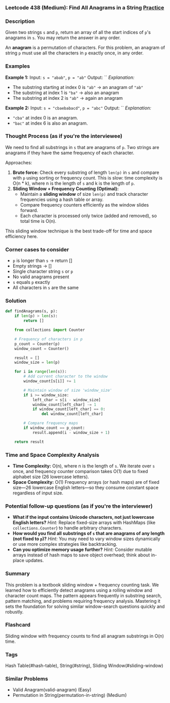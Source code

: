 ### Leetcode 438 (Medium): Find All Anagrams in a String [Practice](https://leetcode.com/problems/find-all-anagrams-in-a-string)

### Description

Given two strings `s` and `p`, return an array of all the start indices of `p`'s anagrams in `s`. You may return the answer in any order.

An **anagram** is a permutation of characters. For this problem, an anagram of string `p` must use all the characters in `p` exactly once, in any order.

### Examples

**Example 1:**
Input: `s = "abab"`, `p = "ab"`
Output: ``
*Explanation:*

- The substring starting at index 0 is `"ab"` → an anagram of `"ab"`
- The substring at index 1 is `"ba"` → also an anagram
- The substring at index 2 is `"ab"` → again an anagram

**Example 2:**
Input: `s = "cbaebabacd"`, `p = "abc"`
Output: ``
*Explanation:*

- `"cba"` at index 0 is an anagram.
- `"bac"` at index 6 is also an anagram.


### Thought Process (as if you're the interviewee)

We need to find all substrings in `s` that are anagrams of `p`. Two strings are anagrams if they have the same frequency of each character.

Approaches:

1. **Brute force:** Check every substring of length `len(p)` in `s` and compare with `p` using sorting or frequency count. This is slow: time complexity is O(n * k), where n is the length of `s` and k is the length of `p`.
2. **Sliding Window + Frequency Counting (Optimal):**
    - Maintain a **sliding window** of size `len(p)` and track character frequencies using a hash table or array.
    - Compare frequency counters efficiently as the window slides forward.
    - Each character is processed only twice (added and removed), so total time is O(n).

This sliding window technique is the best trade-off for time and space efficiency here.

### Corner cases to consider

- `p` is longer than `s` → return []
- Empty strings → []
- Single character string `s` or `p`
- No valid anagrams present
- `s` equals `p` exactly
- All characters in `s` are the same


### Solution

```python
def findAnagrams(s, p):
    if len(p) > len(s):
        return []

    from collections import Counter

    # Frequency of characters in p
    p_count = Counter(p)
    window_count = Counter()

    result = []
    window_size = len(p)

    for i in range(len(s)):
        # Add current character to the window
        window_count[s[i]] += 1

        # Maintain window of size 'window_size'
        if i >= window_size:
            left_char = s[i - window_size]
            window_count[left_char] -= 1
            if window_count[left_char] == 0:
                del window_count[left_char]

        # Compare frequency maps
        if window_count == p_count:
            result.append(i - window_size + 1)

    return result
```


### Time and Space Complexity Analysis

- **Time Complexity:** O(n), where n is the length of `s`.
We iterate over `s` once, and frequency counter comparison takes O(1) due to fixed alphabet size (26 lowercase letters).
- **Space Complexity:** O(1)
Frequency arrays (or hash maps) are of fixed size—26 lowercase English letters—so they consume constant space regardless of input size.


### Potential follow-up questions (as if you're the interviewer)

- **What if the input contains Unicode characters, not just lowercase English letters?**
*Hint:* Replace fixed-size arrays with HashMaps (like `collections.Counter`) to handle arbitrary characters.
- **How would you find all substrings of `s` that are anagrams of any length (not fixed to `p`)?**
*Hint:* You may need to vary window sizes dynamically or use more complex strategies like backtracking.
- **Can you optimize memory usage further?**
*Hint:* Consider mutable arrays instead of hash maps to save object overhead; think about in-place updates.


### Summary

This problem is a textbook sliding window + frequency counting task. We learned how to efficiently detect anagrams using a rolling window and character count maps. The pattern appears frequently in substring search, pattern matching, and problems requiring frequency analysis. Mastering it sets the foundation for solving similar window-search questions quickly and robustly.


### Flashcard
Sliding window with frequency counts to find all anagram substrings in O(n) time.

### Tags
Hash Table(#hash-table), String(#string), Sliding Window(#sliding-window)

### Similar Problems
- Valid Anagram(valid-anagram) (Easy)
- Permutation in String(permutation-in-string) (Medium)
